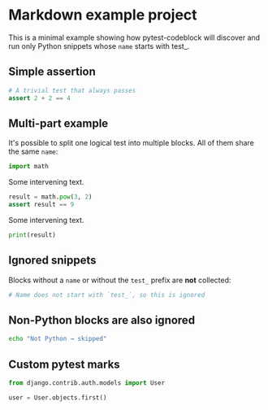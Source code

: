 # Markdown example project

This is a minimal example showing how pytest-codeblock will discover and run
only Python snippets whose `name` starts with test_.

## Simple assertion

```python name=test_simple_assert
# A trivial test that always passes
assert 2 + 2 == 4
```

## Multi-part example

It's possible to split one logical test into multiple blocks. All of them
share the same ``name``:

```python name=test_compute_square
import math
```

Some intervening text.

```python name=test_compute_square
result = math.pow(3, 2)
assert result == 9
```

Some intervening text.

```python name=test_compute_square
print(result)
```

## Ignored snippets

Blocks without a `name` or without the `test_` prefix are **not** collected:

```python name=example_not_test
# Name does not start with `test_`, so this is ignored
```

## Non-Python blocks are also ignored

```bash name=test_should_be_ignored
echo "Not Python → skipped"
```

## Custom pytest marks

<!-- pytestmark: django_db -->
```python name=test_django
from django.contrib.auth.models import User

user = User.objects.first()
```
